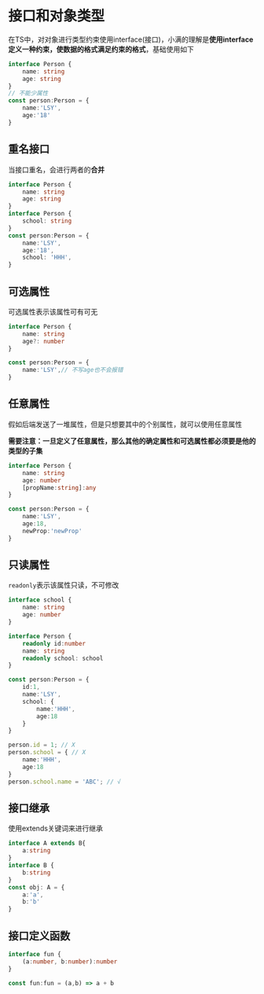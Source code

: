 # 接口和对象类型

在TS中，对对象进行类型约束使用interface(接口)，小满的理解是**使用interface定义一种约束，使数据的格式满足约束的格式**，基础使用如下

```typescript
interface Person {
    name: string
    age: string
}
// 不能少属性
const person:Person = {
    name:'LSY',
    age:'18'
}
```

## 重名接口

当接口重名，会进行两者的**合并**

```typescript
interface Person {
    name: string
    age: string
}
interface Person {
    school: string
}
const person:Person = {
    name:'LSY',
    age:'18',
    school: 'HHH',
}
```

## 可选属性

可选属性表示该属性可有可无

```typescript
interface Person {
    name: string
    age?: number
}

const person:Person = {
    name:'LSY',// 不写age也不会报错
}
```

## 任意属性

假如后端发送了一堆属性，但是只想要其中的个别属性，就可以使用任意属性

**需要注意：一旦定义了任意属性，那么其他的确定属性和可选属性都必须要是他的类型的子集**

```typescript
interface Person {
    name: string
    age: number
    [propName:string]:any
}

const person:Person = {
    name:'LSY',
    age:18,
    newProp:'newProp'
}
```

## 只读属性

`readonly`表示该属性只读，不可修改

```typescript
interface school {
    name: string
    age: number
}

interface Person {
    readonly id:number
    name: string
    readonly school: school
}

const person:Person = {
    id:1,
    name:'LSY',
    school: {
        name:'HHH',
        age:18
    }
}

person.id = 1; // X
person.school = { // X
    name:'HHH',
    age:18
}
person.school.name = 'ABC'; // √
```

## 接口继承

使用extends关键词来进行继承

```typescript
interface A extends B{
    a:string
}
interface B {
    b:string
}
const obj: A = {
    a:'a',
    b:'b'
}
```

## 接口定义函数

```typescript
interface fun {
    (a:number, b:number):number
}

const fun:fun = (a,b) => a + b
```



